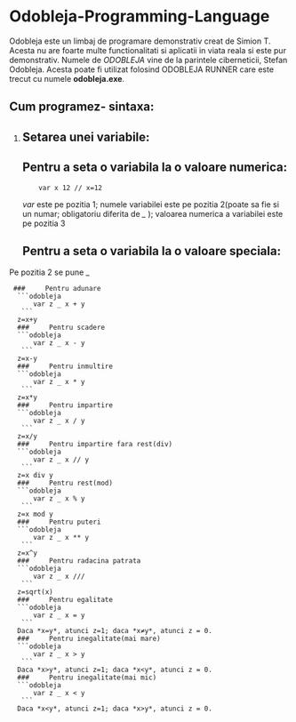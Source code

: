 # Odobleja-Programming-Language

   Odobleja este un limbaj de programare demonstrativ creat de Simion T. Acesta nu are foarte multe functionalitati si aplicatii in viata reala si este pur demonstrativ. Numele de *ODOBLEJA* vine de la parintele ciberneticii, Stefan Odobleja. Acesta poate fi utilizat folosind ODOBLEJA RUNNER care este trecut cu numele **odobleja.exe**.

## Cum programez- sintaxa:
 1. ## Setarea unei variabile:
    ##   Pentru a seta o variabila la o valoare numerica:
      ```odobleja
          var x 12 // x=12
       ```
      *var* este pe pozitia 1; numele variabilei este pe pozitia 2(poate sa fie si un numar; obligatoriu diferita de *_* ); valoarea numerica a variabilei este pe pozitia 3
     ##   Pentru a seta o variabila la o valoare speciala:

  Pe pozitia 2 se pune _ 

     ###     Pentru adunare
      ```odobleja
          var z _ x + y   
       ```
      z=x+y
      ###     Pentru scadere
      ```odobleja
          var z _ x - y   
       ```
      z=x-y
      ###     Pentru inmultire
      ```odobleja
          var z _ x * y   
       ```
      z=x*y
      ###     Pentru impartire
      ```odobleja
          var z _ x / y   
       ```
      z=x/y
      ###     Pentru impartire fara rest(div)
      ```odobleja
          var z _ x // y   
       ```
      z=x div y
      ###     Pentru rest(mod)
      ```odobleja
          var z _ x % y    
       ```
      z=x mod y
      ###     Pentru puteri
      ```odobleja
          var z _ x ** y   
       ```
      z=x^y
      ###     Pentru radacina patrata
      ```odobleja
          var z _ x ///    
       ```
      z=sqrt(x)
      ###     Pentru egalitate
      ```odobleja
          var z _ x = y    
       ```
      Daca *x=y*, atunci z=1; daca *x≠y*, atunci z = 0.
      ###     Pentru inegalitate(mai mare)
      ```odobleja
          var z _ x > y    
       ```
      Daca *x>y*, atunci z=1; daca *x<y*, atunci z = 0.
      ###     Pentru inegalitate(mai mic)
      ```odobleja
          var z _ x < y    
       ```
      Daca *x<y*, atunci z=1; daca *x>y*, atunci z = 0.
